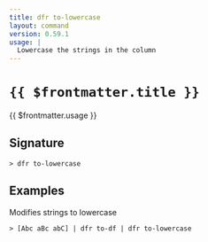 ```yaml
---
title: dfr to-lowercase
layout: command
version: 0.59.1
usage: |
  Lowercase the strings in the column
---
```


# `{{ $frontmatter.title }}`

<div style='white-space: pre-wrap;'>{{ $frontmatter.usage }}</div>

## Signature

```> dfr to-lowercase ```

## Examples

Modifies strings to lowercase
```shell
> [Abc aBc abC] | dfr to-df | dfr to-lowercase
```
